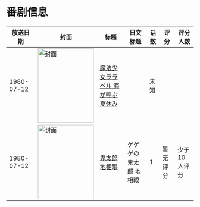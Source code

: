 # 番剧信息

|放送日期|封面|标题|日文标题|话数|评分|评分人数|
|---|---|---|---|---|---|---|
|1980-07-12|<img src="//lain.bgm.tv/pic/cover/c/df/8e/500313_1s1iz.jpg" alt="封面" style="width:150px;height:200px;object-fit:cover;">|[魔法少女ララベル 海が呼ぶ夏休み](https://bangumi.tv/subject/500313)||未知|||
|1980-07-12|<img src="//lain.bgm.tv/pic/cover/c/51/fd/211092_8v3c8.jpg" alt="封面" style="width:150px;height:200px;object-fit:cover;">|[鬼太郎 地相眼](https://bangumi.tv/subject/211092)|ゲゲゲの鬼太郎 地相眼|1|暂无评分|少于10人评分|
